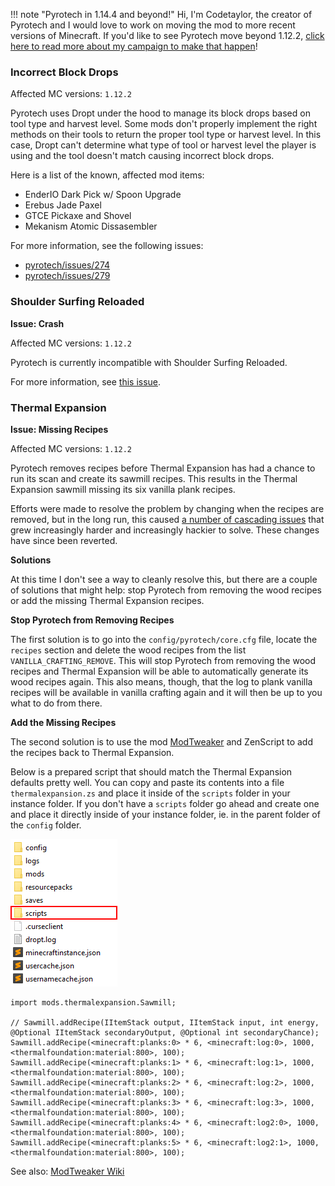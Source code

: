 !!! note "Pyrotech in 1.14.4 and beyond!"
    Hi, I'm Codetaylor, the creator of Pyrotech and I would love to work on moving the mod to more recent versions of Minecraft. If you'd like to see Pyrotech move beyond 1.12.2, [click here to read more about my campaign to make that happen](https://bit.ly/2KaxA3Hd)!

### Incorrect Block Drops

Affected MC versions: `1.12.2`

Pyrotech uses Dropt under the hood to manage its block drops based on tool type and harvest level. Some mods don't properly implement the right methods on their tools to return the proper tool type or harvest level. In this case, Dropt can't determine what type of tool or harvest level the player is using and the tool doesn't match causing incorrect block drops.

Here is a list of the known, affected mod items:

* EnderIO Dark Pick w/ Spoon Upgrade
* Erebus Jade Paxel
* GTCE Pickaxe and Shovel
* Mekanism Atomic Dissasembler

For more information, see the following issues:

* [pyrotech/issues/274](https://github.com/codetaylor/pyrotech/issues/274)
* [pyrotech/issues/279](https://github.com/codetaylor/pyrotech/issues/279)

### Shoulder Surfing Reloaded

**Issue: Crash**

Affected MC versions: `1.12.2`

Pyrotech is currently incompatible with Shoulder Surfing Reloaded.

For more information, see [this issue](https://github.com/codetaylor/pyrotech/issues/2).

### Thermal Expansion

**Issue: Missing Recipes**

Affected MC versions: `1.12.2`

Pyrotech removes recipes before Thermal Expansion has had a chance to run its scan and create its sawmill recipes. This results in the Thermal Expansion sawmill missing its six vanilla plank recipes.

Efforts were made to resolve the problem by changing when the recipes are removed, but in the long run, this caused [a number of cascading issues](https://github.com/codetaylor/pyrotech/issues/97) that grew increasingly harder and increasingly hackier to solve. These changes have since been reverted.

**Solutions**

At this time I don't see a way to cleanly resolve this, but there are a couple of solutions that might help: stop Pyrotech from removing the wood recipes or add the missing Thermal Expansion recipes.

**Stop Pyrotech from Removing Recipes**

The first solution is to go into the `config/pyrotech/core.cfg` file, locate the `recipes` section and delete the wood recipes from the list `VANILLA_CRAFTING_REMOVE`. This will stop Pyrotech from removing the wood recipes and Thermal Expansion will be able to automatically generate its wood recipes again. This also means, though, that the log to plank vanilla recipes will be available in vanilla crafting again and it will then be up to you what to do from there.

**Add the Missing Recipes**

The second solution is to use the mod [ModTweaker](https://www.curseforge.com/minecraft/mc-mods/modtweaker) and ZenScript to add the recipes back to Thermal Expansion.

Below is a prepared script that should match the Thermal Expansion defaults pretty well. You can copy and paste its contents into a file `thermalexpansion.zs` and place it inside of the `scripts` folder in your instance folder. If you don't have a `scripts` folder go ahead and create one and place it directly inside of your instance folder, ie. in the parent folder of the `config` folder.

![scripts-folder](img/scripts-folder.png)

```
import mods.thermalexpansion.Sawmill;

// Sawmill.addRecipe(IItemStack output, IItemStack input, int energy, @Optional IItemStack secondaryOutput, @Optional int secondaryChance);
Sawmill.addRecipe(<minecraft:planks:0> * 6, <minecraft:log:0>, 1000, <thermalfoundation:material:800>, 100);
Sawmill.addRecipe(<minecraft:planks:1> * 6, <minecraft:log:1>, 1000, <thermalfoundation:material:800>, 100);
Sawmill.addRecipe(<minecraft:planks:2> * 6, <minecraft:log:2>, 1000, <thermalfoundation:material:800>, 100);
Sawmill.addRecipe(<minecraft:planks:3> * 6, <minecraft:log:3>, 1000, <thermalfoundation:material:800>, 100);
Sawmill.addRecipe(<minecraft:planks:4> * 6, <minecraft:log2:0>, 1000, <thermalfoundation:material:800>, 100);
Sawmill.addRecipe(<minecraft:planks:5> * 6, <minecraft:log2:1>, 1000, <thermalfoundation:material:800>, 100);
```

See also: [ModTweaker Wiki](https://docs.blamejared.com/en/#Mods/Modtweaker/ThermalExpansion/Sawmill/)